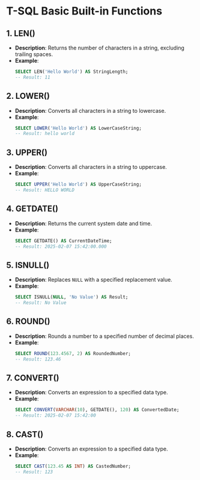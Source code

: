 # T-SQL Basic Built-in Functions

## 1. LEN()
- **Description**: Returns the number of characters in a string, excluding trailing spaces.
- **Example**:
  ```sql
  SELECT LEN('Hello World') AS StringLength;
  -- Result: 11
  ```

## 2. LOWER()
- **Description**: Converts all characters in a string to lowercase.
- **Example**:
  ```sql
  SELECT LOWER('Hello World') AS LowerCaseString;
  -- Result: hello world
  ```

## 3. UPPER()
- **Description**: Converts all characters in a string to uppercase.
- **Example**:
  ```sql
  SELECT UPPER('Hello World') AS UpperCaseString;
  -- Result: HELLO WORLD
  ```

## 4. GETDATE()
- **Description**: Returns the current system date and time.
- **Example**:
  ```sql
  SELECT GETDATE() AS CurrentDateTime;
  -- Result: 2025-02-07 15:42:00.000
  ```

## 5. ISNULL()
- **Description**: Replaces `NULL` with a specified replacement value.
- **Example**:
  ```sql
  SELECT ISNULL(NULL, 'No Value') AS Result;
  -- Result: No Value
  ```

## 6. ROUND()
- **Description**: Rounds a number to a specified number of decimal places.
- **Example**:
  ```sql
  SELECT ROUND(123.4567, 2) AS RoundedNumber;
  -- Result: 123.46
  ```

## 7. CONVERT()
- **Description**: Converts an expression to a specified data type.
- **Example**:
  ```sql
  SELECT CONVERT(VARCHAR(10), GETDATE(), 120) AS ConvertedDate;
  -- Result: 2025-02-07 15:42:00
  ```

## 8. CAST()
- **Description**: Converts an expression to a specified data type.
- **Example**:
  ```sql
  SELECT CAST(123.45 AS INT) AS CastedNumber;
  -- Result: 123
  ```
